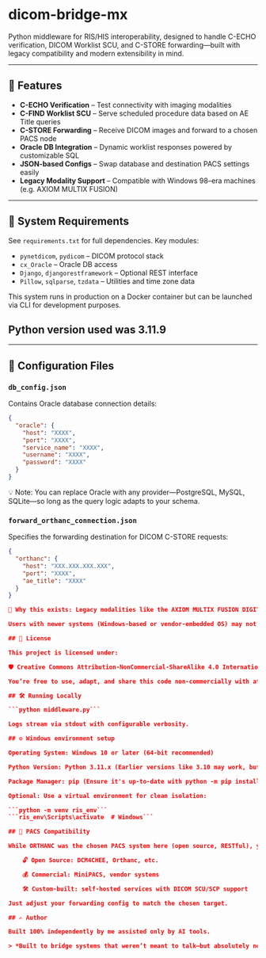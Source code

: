 # dicom-bridge-mx

Python middleware for RIS/HIS interoperability, designed to handle C-ECHO verification, DICOM Worklist SCU, and C-STORE forwarding—built with legacy compatibility and modern extensibility in mind.

---

## 🚀 Features

- **C-ECHO Verification** – Test connectivity with imaging modalities
- **C-FIND Worklist SCU** – Serve scheduled procedure data based on AE Title queries
- **C-STORE Forwarding** – Receive DICOM images and forward to a chosen PACS node
- **Oracle DB Integration** – Dynamic worklist responses powered by customizable SQL
- **JSON-based Configs** – Swap database and destination PACS settings easily
- **Legacy Modality Support** – Compatible with Windows 98–era machines (e.g. AXIOM MULTIX FUSION)

---

## 🔧 System Requirements

See `requirements.txt` for full dependencies. Key modules:

- `pynetdicom`, `pydicom` – DICOM protocol stack
- `cx_Oracle` – Oracle DB access
- `Django`, `djangorestframework` – Optional REST interface
- `Pillow`, `sqlparse`, `tzdata` – Utilities and time zone data

This system runs in production on a Docker container but can be launched via CLI for development purposes.

##  Python version used was 3.11.9

---

## 📂 Configuration Files

### `db_config.json`

Contains Oracle database connection details:

```json
{
  "oracle": {
    "host": "XXXX",
    "port": "XXXX",
    "service_name": "XXXX",
    "username": "XXXX",
    "password": "XXXX"
  }
}
```
💡 Note: You can replace Oracle with any provider—PostgreSQL, MySQL, SQLite—so long as the query logic adapts to your schema.

### `forward_orthanc_connection.json`

Specifies the forwarding destination for DICOM C-STORE requests:

```json
{
  "orthanc": {
    "host": "XXX.XXX.XXX.XXX",
    "port": "XXXX",
    "ae_title": "XXXX"
  }
}

🎯 Why this exists: Legacy modalities like the AXIOM MULTIX FUSION DIGITAL WIRELESS FLC, which run on Windows 98, prevent reusing IP addresses across different services (RIS/PACS). This middleware receives studies locally and forwards them to PACS using the config above—effectively decoupling modality UI limitations from the true PACS backend.

Users with newer systems (Windows-based or vendor-embedded OS) may not need this workaround, but it's crucial for maintaining compatibility with functioning legacy hardware.

## 📜 License

This project is licensed under:

🛡️ Creative Commons Attribution-NonCommercial-ShareAlike 4.0 International (CC BY-NC-SA 4.0)

You’re free to use, adapt, and share this code non-commercially with attribution. Commercial use requires explicit permission from the author.

## 🛠️ Running Locally

```python middleware.py```

Logs stream via stdout with configurable verbosity.

## ⚙️ Windows environment setup

Operating System: Windows 10 or later (64-bit recommended)

Python Version: Python 3.11.x (Earlier versions like 3.10 may work, but 3.11 is tested and recommended)

Package Manager: pip (Ensure it's up-to-date with python -m pip install --upgrade pip)

Optional: Use a virtual environment for clean isolation:

```python -m venv ris_env```
```ris_env\Scripts\activate  # Windows```

## 🤝 PACS Compatibility

While ORTHANC was the chosen PACS system here (open source, RESTful), you're free to route studies to any PACS of your choice:

    🔓 Open Source: DCM4CHEE, Orthanc, etc.

    💰 Commercial: MiniPACS, vendor systems

    🛠️ Custom-built: self-hosted services with DICOM SCU/SCP support

Just adjust your forwarding config to match the chosen target.

## ✍️ Author

Built 100% independently by me assisted only by AI tools.

> *Built to bridge systems that weren’t meant to talk—but absolutely need to.*